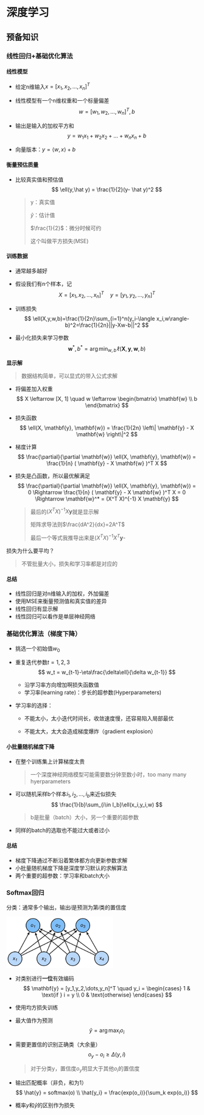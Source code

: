 # 深度学习

## 预备知识

### 线性回归+基础优化算法

#### 线性模型

- 给定n维输入$x = [x_1,x_2,\dots,x_n]^T$

- 线性模型有一个n维权重和一个标量偏差
  $$
  w = [w_1,w_2,\dots,w_n]^T,b
  $$

- 输出是输入的加权平方和
  $$
  y=w_1x_1+w_2x_2+\dots+w_nx_n+b
  $$

- 向量版本：$y=\langle w,x\rangle+b$

#### 衡量预估质量

- 比较真实值和预估值
  $$
  \ell(y,\hat y) = \frac{1}{2}(y- \hat y)^2
  $$

  > y：真实值
  >
  > $\hat y$：估计值
  >
  > $\frac{1}{2}$：微分时候可约
  >
  > 这个叫做平方损失(MSE)

#### 训练数据

- 通常越多越好

- 假设我们有n个样本，记
  $$
  X = [x_1,x_2,\dots,x_n]^T \quad y = [y_1,y_2,\dots,y_n]^T  
  $$

- 训练损失
  $$
  \ell(X,y,w,b)=\frac{1}{2n}\sum_{i=1}^n(y_i-\langle x_i,w\rangle-b)^2=\frac{1}{2n}||y-Xw-b||^2
  $$

- 最小化损失来学习参数
  $$
  \mathbf{w}^*, b^* = \arg \min_{w, b} \, \ell(\mathbf{X}, \mathbf{y}, \mathbf{w}, b)
  $$
  

**显示解**

> 数据结构简单，可以显式的带入公式求解

- 将偏差加入权重
  $$
  X \leftarrow [X, 1] \quad w \leftarrow \begin{bmatrix} \mathbf{w} \\ b \end{bmatrix} 
  $$
  
  
- 损失函数  
  $$
  \ell(X, \mathbf{y}, \mathbf{w}) = \frac{1}{2n} \left\| \mathbf{y} - X \mathbf{w} \right\|^2
  $$

- 梯度计算
  $$
  \frac{\partial}{\partial \mathbf{w}} \ell(X, \mathbf{y}, \mathbf{w}) = \frac{1}{n} ( \mathbf{y} - X \mathbf{w} )^T X
  $$

- 损失是凸函数，所以最优解满足  
  $$
  \frac{\partial}{\partial \mathbf{w}} \ell(X, \mathbf{y}, \mathbf{w}) = 0
  \Rightarrow \frac{1}{n} ( \mathbf{y} - X \mathbf{w} )^T X = 0
  \Rightarrow \mathbf{w}^* = (X^T X)^{-1} X \mathbf{y}
  $$
  
  > 最后的$(X^T X)^{-1} X \mathbf{y}$就是显示解
  >
  > 矩阵求导法则$\frac{dA^2}{dx}=2A^T$
  >
  > 最后一个等式我推导出来是$(X^T X)^{-1} X^T \mathbf{y}$- 

损失为什么要平均？

> 不管批量大小，损失和学习率都是对应的

#### 总结

- 线性回归是对n维输入的加权，外加偏差
- 使用MSE来衡量预测值和真实值的差异
- 线性回归有显示解
- 线性回归可以看作是单层神经网络

### 基础优化算法（梯度下降）

- 挑选一个初始值$w_0$

- 重复迭代参数$t=1,2,3$
  $$
  w_t = w_{t-1}-\eta\frac{\delta\ell}{\delta w_{t-1}}
  $$

  - 沿学习率方向增加啊损失函数值
  - 学习率(learning rate)：步长的超参数(Hyperparameters)

- 学习率的选择：

  - 不能太小，太小迭代时间长，收敛速度慢，还容易陷入局部最优

  - 不能太大，太大会造成梯度爆炸（gradient explosion）

#### 小批量随机梯度下降

- 在整个训练集上计算梯度太贵

  > 一个深度神经网络模型可能需要数分钟至数小时，too many many hyerparameters

- 可以随机采样b个样本$i_1,i_2,\dots,i_b$来近似损失
  $$
  \frac{1}{b}\sum_{i\in I_b}\ell(x_i,y_i,w)
  $$

  > b是批量（batch）大小，另一个重要的超参数

- 同样的batch的选取也不能过大或者过小

#### 总结

- 梯度下降通过不断沿着繁体都方向更新参数求解
- 小批量随机梯度下降是深度学习默认的求解算法
- 两个重要的超参数：学习率和batch大小

### Softmax回归

分类：通常多个输出，输出$i$是预测为第$i$类的置信度



<img src="image/image-20241112174954985.png" alt="image-20241112174954985" style="zoom:40%;" />

- 对类别进行**一位**有效编码
  $$
  \mathbf{y} = [y_1,y_2,\dots,y_n]^T \quad y_i = \begin{cases} 
        1 & \text{if } i = y \\ 
        0 & \text{otherwise} 
     \end{cases}
  $$

- 使用均方损失训练

- 最大值作为预测
  $$
  \hat{y} = \arg \max_{i}o_i
  $$

- 需要更置信的识别正确类（大余量）
  $$
  o_y - o_i \geq \Delta(y,i)
  $$

  > 对于分类y，置信度$o_y$明显大于其他$o_i$的置信度

- 输出匹配概率（非负，和为1）
  $$
  \hat{y} = softmax(o) \\
  \hat{y_i} = \frac{exp(o_i)}{\sum_k exp(o_i)}
  $$

- 概率$y$和$\hat{y}$的区别作为损失
